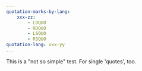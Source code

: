 ```yaml
---
quotation-marks-by-lang:
    xxx-zz:
        - LDQUO
        - RDQUO
        - LSQUO
        - RSQUO
quotation-lang: xxx-yy
...
```


This is a "not so simple" test.
For single 'quotes', too.
